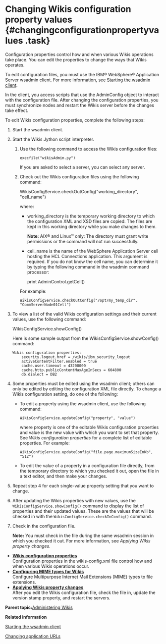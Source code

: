 # Changing Wikis configuration property values {#changingconfigurationpropertyvalues .task}

Configuration properties control how and when various Wikis operations take place. You can edit the properties to change the ways that Wikis operates.

To edit configuration files, you must use the IBM® WebSphere® Application Server wsadmin client. For more information, see [Starting the wsadmin client](t_admin_wsadmin_starting.md).

In the client, you access scripts that use the AdminConfig object to interact with the configuration file. After changing the configuration properties, you must synchronize nodes and restart the Wikis server before the changes take effect.

To edit Wikis configuration properties, complete the following steps:

1.  Start the wsadmin client.

2.  Start the Wikis Jython script interpreter.

    1.  Use the following command to access the Wikis configuration files:

        ```
        execfile("wikisAdmin.py")
        ```

        If you are asked to select a server, you can select any server.

    2.  Check out the Wikis configuration files using the following command:

        WikisConfigService.checkOutConfig\("working\_directory", "cell\_name"\)

        where:

        -   working\_directory is the temporary working directory to which the configuration XML and XSD files are copied. The files are kept in this working directory while you make changes to them.

            **Note:** AIX® and Linux™ only: The directory must grant write permissions or the command will not run successfully.

        -   cell\_name is the name of the WebSphere Application Server cell hosting the HCL Connections application. This argument is required. If you do not know the cell name, you can determine it by typing the following command in the wsadmin command processor:

            print AdminControl.getCell\(\)

        For example:

        ```
        WikisConfigService.checkOutConfig("/opt/my_temp_dir", "CommServerNode01Cell")
        ```

3.  To view a list of the valid Wikis configuration settings and their current values, use the following command:

    WikisConfigService.showConfig\(\)

    Here is some sample output from the WikisConfigService.showConfig\(\) command:

    ```
    Wikis configuration properties:
    	security.logout.href = /wikis/ibm_security_logout
    	activeContentFilter.enabled = true
    	cache.user.timeout = 43200000
    	cache.http.publicContentMaxAgeInSecs = 604800
    	db.dialect = DB2
    
    ```

4.  Some properties must be edited using the wsadmin client; others can only be edited by editing the configuration XML file directly. To change a Wikis configuration setting, do one of the following:

    -   To edit a property using the wsadmin client, use the following command:

        ```
        WikisConfigService.updateConfig("property", "value")
        ```

        where property is one of the editable Wikis configuration properties and value is the new value with which you want to set that property. See *Wikis configuration properties* for a complete list of editable properties. For example:

        ```
        WikisConfigService.updateConfig("file.page.maximumSizeInKb", "512")
        ```

    -   To edit the value of a property in a configuration file directly, from the temporary directory to which you checked it out, open the file in a text editor, and then make your changes.
5.  Repeat step 4 for each single-value property setting that you want to change.

6.  After updating the Wikis properties with new values, use the `WikisConfigService.showConfig()` command to display the list of properties and their updated values. These are the values that will be checked in with the `WikisConfigService.checkInConfig()` command.

7.  Check in the configuration file.

    **Note:** You must check in the file during the same wsadmin session in which you checked it out. For more information, see *Applying Wikis property changes*.


-   **[Wikis configuration properties](../admin/r_admin_wikis_config_properties2.md)**  
Configuration properties in the wikis-config.xml file control how and when various Wikis operations occur.
-   **[Configuring MIME types for Wikis](../admin/t_admin_wikis_config_mime.md)**  
Configure Multipurpose Internet Mail Extensions \(MIME\) types to file extensions.
-   **[Applying Wikis property changes](../admin/t_admin_wikis_config_apply.md)**  
After you edit the Wikis configuration file, check the file in, update the version stamp property, and restart the servers.

**Parent topic:**[Administering Wikis](../admin/c_admin_wikis_overview.md)

**Related information**  


[Starting the wsadmin client](../admin/t_admin_wsadmin_starting.md)

[Changing application URLs](../admin/t_admin_common_change_context_root.md)


